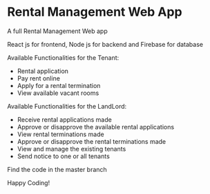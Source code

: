 # Rental Management Web App
<p>A full Rental Management Web app</p>
<p>React js for frontend, Node js for backend and Firebase for database</p>
<p>Available Functionalities for the Tenant:<p>
<ul><li>Rental application</li><li>Pay rent online</li><li>Apply for a rental termination</li><li>View available vacant rooms</li></ul>
<p>Available Functionalities for the LandLord:<p>
<ul><li>Receive rental applications made</li><li>Approve or disapprove the available rental applications</li><li>View rental terminations made</li><li>Approve or disapprove the rental terminations made</li><li>View and manage the existing tenants</li><li>Send notice to one or all tenants</li></ul>

<p>Find the code in the master branch</p>
<p>Happy Coding!</p>
